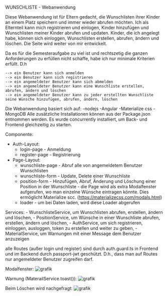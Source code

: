WUNSCHLISTE - Webanwendung

Diese Webanwendung ist für Eltern gedacht, die Wunschlisten ihrer Kinder an einem Platz speichern und immer wieder abrufen möchten.
Ich als Elternteil kann mich registrieren und einlogen, Kinder hinzufügen und Wunschlisten meiner Kinder abrufen und updaten. Kinder, die ich angelegt habe, können sich einloggen, Wunschlisten erstellen, abrufen, ändern und löschen. Die Seite wird weiter von mir entwickelt.

Da es für die Semesteraufgabe zu viel ist und rechtszetig die ganzen Anforderungen zu erfüllen nicht schaffe, habe ich nur minimale Kriterien erfüllt. D.h

    --> ein Benutzer kann sich anmelden
    --> ein Benutzer kann sich registrieren    
    --> ein angemeldeter Benutzer kann sich abmelden
    --> ein angemeldeter Benutzer kann eine Wunschliste erstellen, abrufen, ändern und löschen
    --> ein angemeldeter Benutzer kann zu jeder erstellten Wunschliste seine Wünsche hinzufügen, abrufen, ändern, löschen

Die Webanwendung basiert sich auf:
 -nodejs
 -Angular
 -Materialize css
 -MongoDB
Alle zusätzliche Installationen können aus der Package.json entnommen werden.
Es wurde concurrently installiert, um Back- und Frontend gleichzeitig zu starten.

Componente:
   - Auth-Layout:
        - login-page - Anmeldung
        - register-page - Registrierung
   - Page-Layout:
       - wunschliste-page - Abruf alle von angemeldetem Benutzer Wunschlisten
       - wunschliste-form - Update, Delete einer Wunschliste
       - position-form - Hinzufügen, Abruf, Änderung und Löschung einer Position in der Wunschliste - die Page wird als extra Modalfenster aufgerufen, wo man      einzelne Wünsche eintragen könnte. Dies ermöglicht Materialize scc. (https://materializecss.com/modals.html)
       - loader - um bei Daten laden, wird diese Loader abgerufen

Services:
    - WunschlisteService, um Wunschlisten abrufen, erstellen, ändern und löschen,
    - PositionService, um Wünsche in einer Wunschliste abrufen, erstellen, ändern und löschen,
    - AuthService, um sich registrieren, einloggen, ausloggen, token zu erstellen und weiter zu geben,
    - MaterialService, um Warnungen mit einer Message dem Benutzer anzuzeigen
    
alle Routes (außer login und register) sind durch auth.guard.ts in Frontend und im Backend durch passport-jwt geschützt. D.h., dass man auf Routes nur angemeldeter Benutzer zugreifen darf.

Modalfenster:
![grafik](https://user-images.githubusercontent.com/58446191/160855527-d00f0de9-745b-46d8-a9f1-b468f578b580.png)

Warnung (MaterailService.toast()):
![grafik](https://user-images.githubusercontent.com/58446191/160856268-2cd751a5-fabf-459d-a0d0-5b2931c73a30.png)

Beim Löschen wird nachgefragt:
![grafik](https://user-images.githubusercontent.com/58446191/160855967-8f1b0875-c313-4977-9994-ed9d9a21f281.png)




